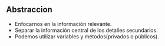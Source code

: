 <h2>Abstraccion </h2>

<ul>
    <li> Enfocarnos en la información relevante.
    <li> Separar la información central de los detalles secundarios.
    <li> Podemos utilizar variables y métodos(privados o públicos).
</ul>
